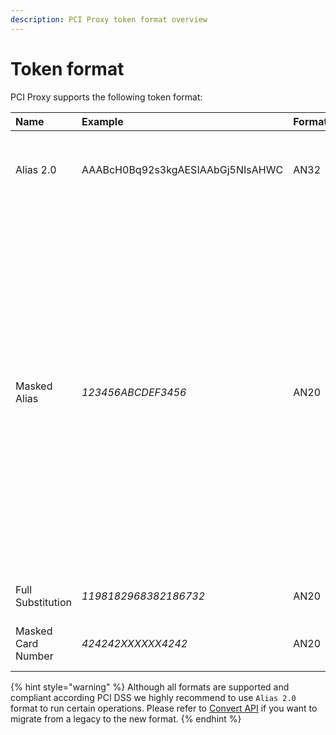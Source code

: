```yaml
---
description: PCI Proxy token format overview
---
```


# Token format

PCI Proxy supports the following token format: 

| Name | Example | Format | Description |
| :--- | :--- | :--- | :--- |
| Alias 2.0 | AAABcH0Bq92s3kgAESIAAbGj5NIsAHWC | AN32 | This format consists numbers, letters and special characters.  |
| Masked Alias | _123456ABCDEF3456_ | AN20 | This format consists of the first 6 digits of the real credit card number, the actual BIN Range \(Bank Identification Number\), followed by the token in form of 6 upper-case letters. The Masked Credit Card Token ends with the last 4 digits of the actual credit card number. Based on card brand the length of the token varies.  |
| Full Substitution | _1198182968382186732_ | AN20 | This format consists of digits only.  |
| Masked Card Number | _424242XXXXXX4242_ | AN20 | Masked card number is returned on all APIs.  |

{% hint style="warning" %}
Although all formats are supported and compliant according PCI DSS we highly recommend to use `Alias 2.0` format to run certain operations. Please refer to [Convert API](../use-stored-cards/) if you want to migrate from a legacy to the new format. 
{% endhint %}



